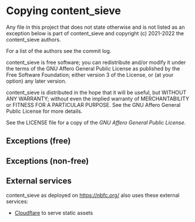 # Copying content_sieve

Any file in this project that does not state otherwise and is not listed as
an exception below is part of content_sieve and copyright (c) 2021-2022 the
content_sieve authors.

For a list of the authors see the commit log.

content_sieve is free software; you can redistribute and/or modify it under
the terms of the GNU Affero General Public License as published by the Free
Software Foundation; either version 3 of the License, or (at your option) any
later version.

content_sieve is distributed in the hope that it will be useful, but WITHOUT
ANY WARRANTY; without even the implied warranty of MERCHANTABILITY or FITNESS
FOR A PARTICULAR PURPOSE. See the GNU Affero General Public License for more
details.

See the LICENSE file for a copy of the _GNU Affero General Public License_.

## Exceptions (free)

## Exceptions (non-free)

## External services

content_sieve as deployed on https://nbfc.org/ also uses these external
services:

- [Cloudflare](https://www.cloudflare.com/) to serve static assets
